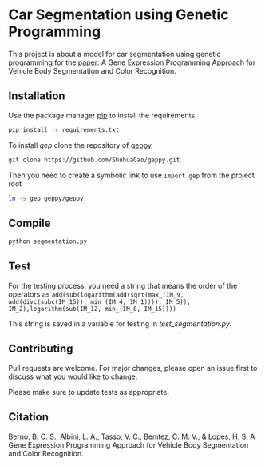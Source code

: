# Car Segmentation using Genetic Programming

This project is about a model for car segmentation using genetic programming for the [paper](http://silverio.net.br/heitor/publicacoes/2019/cbic19d.pdf): A Gene Expression Programming Approach for Vehicle Body Segmentation and Color Recognition.

## Installation

Use the package manager [pip](https://pip.pypa.io/en/stable/) to install the requirements.

```bash
pip install -r requirements.txt
```
To install *gep* clone the repository of [geppy](https://github.com/ShuhuaGao/geppy)
```bash
git clone https://github.com/ShuhuaGao/geppy.git
```
Then you need to create a symbolic link to use ```import gep``` from the project root 
```bash
ln -s gep geppy/geppy
````

## Compile

```bash
python segmentation.py
```

## Test

For the testing process, you need a string that means the order of the operators as ```add(sub(logarithm(add(sqrt(max_(IM_9, add(divc(subc(IM_15)), min_(IM_4, IM_1)))), IM_5)), IM_2),logarithm(sub(IM_12, min_(IM_8, IM_15))))```

This string is saved in a variable for testing in *test_segmentation.py*.

## Contributing
Pull requests are welcome. For major changes, please open an issue first to discuss what you would like to change.

Please make sure to update tests as appropriate.

## Citation
Berno, B. C. S., Albini, L. A., Tasso, V. C., Benıtez, C. M. V., & Lopes, H. S. A Gene Expression Programming Approach for Vehicle Body Segmentation and Color Recognition.
